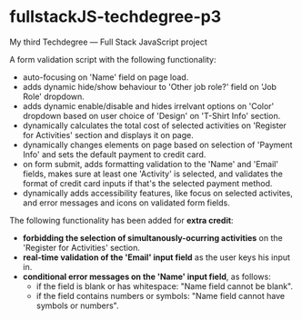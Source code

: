 # fullstackJS-techdegree-p3
My third Techdegree — Full Stack JavaScript project

A form validation script with the following functionality:

- auto-focusing on 'Name' field on page load.
- adds dynamic hide/show behaviour to 'Other job role?' field on 'Job Role' dropdown.
- adds dynamic enable/disable and hides irrelvant options on 'Color' dropdown based on user choice of 'Design' on 'T-Shirt Info' section.
- dynamically calculates the total cost of selected activities on 'Register for Activities' section and displays it on page.
- dynamically changes elements on page based on selection of 'Payment Info' and sets the default payment to credit card.
- on form submit, adds formatting validation to the 'Name' and 'Email' fields, makes sure at least one 'Activity' is selected, and validates the format of credit card inputs if that's the selected payment method.
- dynamically adds accessibility features, like focus on selected activites, and error messages and icons on validated form fields.

The following functionality has been added for **extra credit**:
- **forbidding the selection of simultanously-ocurring activities** on the 'Register for Activities' section.
- **real-time validation of the 'Email' input field** as the user keys his input in.
- **conditional error messages on the 'Name' input field**, as follows:
    - if the field is blank or has whitespace: "Name field cannot be blank".
    - if the field contains numbers or symbols: "Name field cannot have symbols or numbers".
